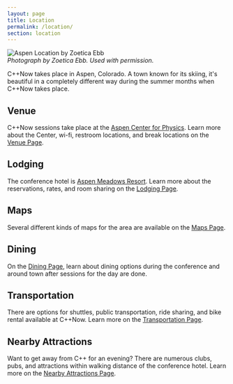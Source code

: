 ```yaml
---
layout: page
title: Location
permalink: /location/
section: location
---
```


![Aspen Location by Zoetica Ebb](/assets/img/location/AspenLocationByZoeticaEbb.jpg "Aspen Location by Zoetica Ebb")<br>
*Photograph by Zoetica Ebb. Used with permission.*

C++Now takes place in Aspen, Colorado. A town known for its skiing, it's beautiful in a completely different way during the summer months when C++Now takes place.

## Venue

C++Now sessions take place at the [Aspen Center for Physics](https://www.aspenphys.org/). Learn more about the Center, wi-fi, restroom locations, and break locations on the [Venue Page](/location/venue/).

## Lodging

The conference hotel is [Aspen Meadows Resort](https://www.aspenmeadows.com/). Learn more about the reservations, rates, and room sharing on the [Lodging Page](/location/lodging/).

## Maps

Several different kinds of maps for the area are available on the [Maps Page](/location/maps/).

## Dining

On the [Dining Page](/location/dining/), learn about dining options during the conference and around town after sessions for the day are done.

## Transportation

There are options for shuttles, public transportation, ride sharing, and bike rental available at C++Now. Learn more on the [Transportation Page](/location/transportation/).

## Nearby Attractions

Want to get away from C++ for an evening? There are numerous clubs, pubs, and attractions within walking distance of the conference hotel. Learn more on the [Nearby Attractions Page](/location/nearby_attractions/).
